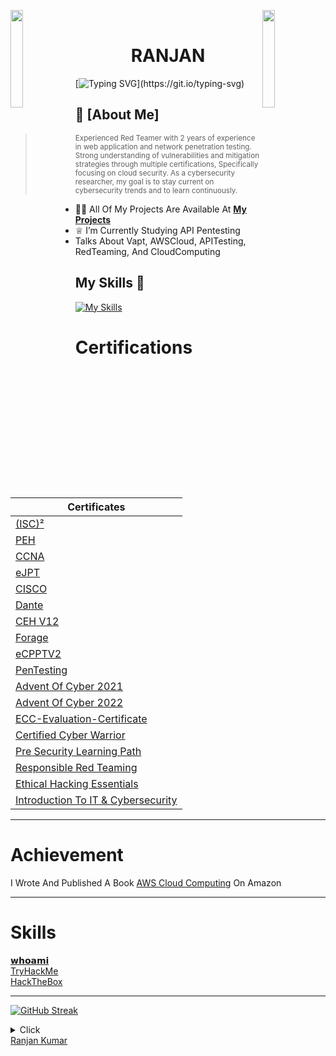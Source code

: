 <img align="left" src="https://user-images.githubusercontent.com/65187002/144930161-2f783401-8d27-4fdf-a2f7-cc0ba32f1f1f.gif" width="20%" style="display:inline;"><img align="right" src="https://user-images.githubusercontent.com/65187002/144930161-2f783401-8d27-4fdf-a2f7-cc0ba32f1f1f.gif" width="20%" style="display:inline;">
<br>

<h1 align="center"> RANJAN</h1>

[![Typing SVG](https://readme-typing-svg.herokuapp.com?font=Goblin+One&color=00FF00&width=600&lines=Certified+Ethical+Hacker;Professional+Penetration+Tester;Red+Teaming;)](https://git.io/typing-svg)

 
 
 
 ## 🤵‍ [About Me]





> <sup> Experienced Red Teamer with 2 years of experience in web application and network penetration testing. Strong understanding of vulnerabilities and mitigation strategies through multiple certifications, Specifically focusing on cloud security. As a cybersecurity researcher, my goal is to stay current on cybersecurity trends and to learn continuously.


 

- 👨‍💻 All Of My Projects Are Available At **[My Projects](https://github.com/kabir0104k?tab=repositories)**
- ♕ I’m Currently Studying API Pentesting </br>
- Talks About Vapt, AWSCloud, APITesting, RedTeaming, And CloudComputing


## My Skills 🚀

[![My Skills](https://skillicons.dev/icons?i=html,css,js,php,python,linux,aws,azure,gcp,git,github,powershell,bash,postman,docker&perline=15)](https://skillicons.dev)


# Certifications

| Certificates | 
| - |
| [(ISC)²](https://www.credly.com/badges/51593902-114b-450f-bcba-2d22921d5eb7) | 
| [PEH](https://certsgithub.s3.amazonaws.com/Achievment/PEH.pdf) | 
| [CCNA](https://certsgithub.s3.amazonaws.com/Achievment/Cisco+CCNA+Security_Certificate+of+Achievement.pdf) | 
| [eJPT](https://certsgithub.s3.amazonaws.com/Achievment/eJPT.pdf) |
| [CISCO](https://certsgithub.s3.amazonaws.com/Achievment/Introduction_to_Cybersecurity_Badge.pdf) | 
| [Dante](https://certsgithub.s3.amazonaws.com/Achievment/Dante-certificate.pdf) |
| [CEH V12](https://certsgithub.s3.amazonaws.com/Achievment/CEH+V12.pdf) |
| [Forage](https://certsgithub.s3.amazonaws.com/Achievment/Forage.pdf) |
| [eCPPTV2](https://certsgithub.s3.amazonaws.com/Achievment/eCPPTV2.pdf) |
| [PenTesting](https://certsgithub.s3.amazonaws.com/Achievment/Pen+Testing_Certificate+of+Achievement.pdf) |
| [Advent Of Cyber 2021](https://tryhackme-certificates.s3-eu-west-1.amazonaws.com/THM-RWPPM07YN3.png) |
| [Advent Of Cyber 2022](https://tryhackme-certificates.s3-eu-west-1.amazonaws.com/THM-UTNOERKM3F.png) |
| [ECC-Evaluation-Certificate](https://certsgithub.s3.amazonaws.com/Achievment/ECC-Evaluation-Certificate.pdf) |
| [Certified Cyber Warrior](https://certsgithub.s3.amazonaws.com/Achievment/CERTIFIED+CYBER+WARRIOR.pdf) |
| [Pre Security Learning Path](https://tryhackme-certificates.s3-eu-west-1.amazonaws.com/THM-WYIRIJQMQB.png) |
| [Responsible Red Teaming](https://certsgithub.s3.amazonaws.com/Achievment/certificate-of-completion-for-responsible-red-teaming.pdf) |
| [Ethical Hacking Essentials](https://certsgithub.s3.amazonaws.com/Achievment/EHE.pdf) |
| [Introduction To IT & Cybersecurity](https://certsgithub.s3.amazonaws.com/Achievment/cybrary-cert-introduction-to-it-and-cybersecurity.pdf) |

--------

# Achievement

I Wrote And Published A Book [AWS Cloud Computing](https://www.amazon.in/AWS-Cloud-Computing-Ranjan-Kumar-ebook/dp/B0CBTCKSKR/ref=sr_1_5?keywords=aws+cloud+computing&qid=1690436456&sprefix=AWS+clo%2Caps%2C327&sr=8-5) On Amazon

--------

# Skills
[𝘄𝗵𝗼𝗮𝗺𝗶](https://flowcv.com/resume/2s9blkj3w8) </br>
[TryHackMe](https://tryhackme.com/p/Kabir0704)</br>
[HackTheBox](https://app.hackthebox.com/profile/overview/Kabir0704)

--------

[![GitHub Streak](https://streak-stats.demolab.com?user=kabir0104k&theme=hacker&date_format=j%20M%5B%20Y%5D&card_width=400)](https://git.io/streak-stats)

<details>
<summary>Click</summary> 
</p>
<a href="https://github.com/kabir0104k/awesome-github-profile-readme/stargazers"><img src="https://img.shields.io/github/stars/kabir0104k/awesome-github-profile-readme" alt="Stars Badge"/></a>
<a href="https://github.com/kabir0104k/awesome-github-profile-readme/network/members"><img src="https://img.shields.io/github/forks/kabir0104k/awesome-github-profile-readme" alt="Forks Badge"/></a>
<a href="https://github.com/kabir0104k/awesome-github-profile-readme/pulls"><img src="https://img.shields.io/github/issues-pr/kabir0104k/awesome-github-profile-readme" alt="Pull Requests Badge"/></a>
<a href="https://github.com/kabir0104k/awesome-github-profile-readme/issues"><img src="https://img.shields.io/github/issues/kabir0104k/awesome-github-profile-readme" alt="Issues Badge"/></a>
<a href="https://github.com/kabir0104k/awesome-github-profile-readme/graphs/contributors"><img alt="GitHub contributors" src="https://img.shields.io/github/contributors/kabir0104k/awesome-github-profile-readme?color=2b9348"></a>
<a href="https://github.com/kabir0104k/awesome-github-profile-readme/blob/master/LICENSE"><img src="https://img.shields.io/github/license/kabir0104k/awesome-github-profile-readme?color=2b9348" alt="License Badge"/></a>

[![GitHub WidgetBox](https://github-widgetbox.vercel.app/api/profile?username=kabir0104k&data=followers,repositories,stars,commits&theme=carbon)](https://github.com/kabir0104k/github-widgetbox)


![Visitor Count](https://profile-counter.glitch.me/brunnerlivio/count.svg)




<img src="https://tryhackme-badges.s3.amazonaws.com/Kabir0704.png" alt="TryHackMe">


<img src="http://www.hackthebox.eu/badge/image/549968" alt="Hack The Box">

### Buy Me A Coffee 
<a href="https://www.buymeacoffee.com/kabir0704" target="_blank"><img src="https://cdn.buymeacoffee.com/buttons/v2/default-red.png" alt="Buy Me A Coffee" width="150" ></a>

<p align="left">
        <img src="https://raw.githubusercontent.com/bornmay/bornmay/Update/svg/Bottom.svg" alt="Github Stats" />
</p>

</details>


<div class="badge-base LI-profile-badge" data-locale="en_US" data-size="medium" data-theme="dark" data-type="VERTICAL" data-vanity="ranjankumar6289" data-version="v1"><a class="badge-base__link LI-simple-link" href="https://in.linkedin.com/in/ranjankumar6289?trk=profile-badge">Ranjan Kumar</a></div>


